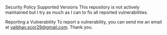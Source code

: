 Security Policy
Supported Versions
This repository is not actively maintained but I try as much as I can to fix all reported vulnerabilities.

Reporting a Vulnerability
To report a vulnerability, you can send me an email at vaibhav.scor29@gmail.com. Thank you.
